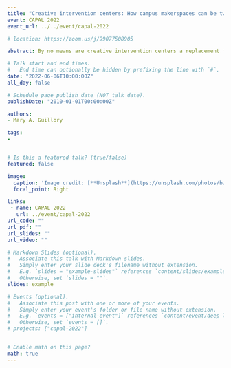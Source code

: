 ```yaml
---
title: "Creative intervention centers: How campus makerspaces can be tweaked to combat the pandemic-induced mental health crisis"
event: CAPAL 2022
event_url: ../../event/capal-2022

# location: https://zoom.us/j/99077508905

abstract: By no means are creative intervention centers a replacement for professional mental health care. They are, however, an extension of library services in an effort to improve the quality of life for college students. Through a review of literature that links creativity and art to mental health, several best practices were discovered that librarians can apply to their makerspaces (even if that space is the temporary pop-up kind). This paper presentation is for library workers who wish to nurture the whole student and embrace the power to save lives through wellness-informed makerspaces. The challenges of pandemic life are stressful, but it is depressing college students to an extent that is at best impeding their academic success and at worst causing them to seek an all-encompassing final solution to a treatable temporary problem. Higher education institutions in the United States and Canada have been wrestling with a COVID-19 pandemic coinciding outbreak—suicide. Enrollment rates are stagnant or decreasing, but the demand for campus mental health care has skyrocketed. While partnerships with mental health professionals in the form of library programming is always a good option, small adjustments to library makerspaces can enable them to serve as creative intervention centers.

# Talk start and end times.
#   End time can optionally be hidden by prefixing the line with `#`.
date: "2022-06-06T10:00:00Z"
all_day: false

# Schedule page publish date (NOT talk date).
publishDate: "2010-01-01T00:00:00Z"

authors:
- Mary A. Guillory

tags: 
- 


# Is this a featured talk? (true/false)
featured: false

image:
  caption: 'Image credit: [**Unsplash**](https://unsplash.com/photos/bzdhc5b3Bxs)'
  focal_point: Right

links:
 - name: CAPAL 2022
   url: ../event/capal-2022
url_code: ""
url_pdf: ""
url_slides: ""
url_video: ""

# Markdown Slides (optional).
#   Associate this talk with Markdown slides.
#   Simply enter your slide deck's filename without extension.
#   E.g. `slides = "example-slides"` references `content/slides/example-slides.md`.
#   Otherwise, set `slides = ""`.
slides: example

# Events (optional).
#   Associate this post with one or more of your events.
#   Simply enter your event's folder or file name without extension.
#   E.g. `events = ["internal-event"]` references `content/event/deep-learning/index.md`.
#   Otherwise, set `events = []`.
# projects: ["capal-2022"]


# Enable math on this page?
math: true
---
```


